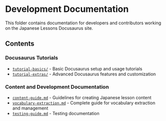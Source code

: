 # Development Documentation

This folder contains documentation for developers and contributors working on the Japanese Lessons Docusaurus site.

## Contents

### Docusaurus Tutorials
- [`tutorial-basics/`](tutorial-basics/) - Basic Docusaurus setup and usage tutorials
- [`tutorial-extras/`](tutorial-extras/) - Advanced Docusaurus features and customization

### Content and Development Documentation
- [`content-guide.md`](content-guide.md) - Guidelines for creating Japanese lesson content
- [`vocabulary-extraction.md`](vocabulary-extraction.md) - Complete guide for vocabulary extraction and management
- [`testing-guide.md`](testing-guide.md) - Testing documentation

